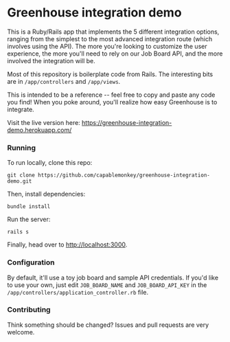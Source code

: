 # Greenhouse integration demo

This is a Ruby/Rails app that implements the 5 different integration options, ranging from the simplest to the most advanced integration route (which involves using the API).  The more you're looking to customize the user experience, the more you'll need to rely on our Job Board API, and the more involved the integration will be.

Most of this repository is boilerplate code from Rails.  The interesting bits are in `/app/controllers` and `/app/views`.

This is intended to be a reference -- feel free to copy and paste any code you find!  When you poke around, you'll realize how easy Greenhouse is to integrate.

Visit the live version here: https://greenhouse-integration-demo.herokuapp.com/

### Running

To run locally, clone this repo:

```
git clone https://github.com/capablemonkey/greenhouse-integration-demo.git
```

Then, install dependencies:

```
bundle install
```

Run the server:

```
rails s
```

Finally, head over to [http://localhost:3000](http://localhost:3000).

### Configuration

By default, it'll use a toy job board and sample API credentials.  If you'd like to use your own, just edit `JOB_BOARD_NAME` and `JOB_BOARD_API_KEY` in the `/app/controllers/application_controller.rb` file.

### Contributing

Think something should be changed?  Issues and pull requests are very welcome.